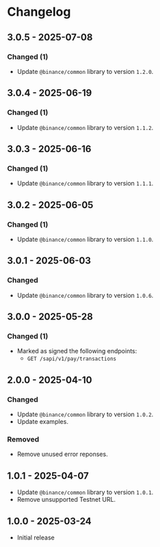 # Changelog

## 3.0.5 - 2025-07-08

### Changed (1)

- Update `@binance/common` library to version `1.2.0`.

## 3.0.4 - 2025-06-19

### Changed (1)

- Update `@binance/common` library to version `1.1.2`.

## 3.0.3 - 2025-06-16

### Changed (1)

- Update `@binance/common` library to version `1.1.1`.

## 3.0.2 - 2025-06-05

### Changed (1)

- Update `@binance/common` library to version `1.1.0`.

## 3.0.1 - 2025-06-03

### Changed

- Update `@binance/common` library to version `1.0.6`.

## 3.0.0 - 2025-05-28

### Changed (1)

- Marked as signed the following endpoints:
  - `GET /sapi/v1/pay/transactions`

## 2.0.0 - 2025-04-10

### Changed

- Update `@binance/common` library to version `1.0.2`.
- Update examples.

### Removed

- Remove unused error reponses.

## 1.0.1 - 2025-04-07

- Update `@binance/common` library to version `1.0.1`.
- Remove unsupported Testnet URL.

## 1.0.0 - 2025-03-24

- Initial release
